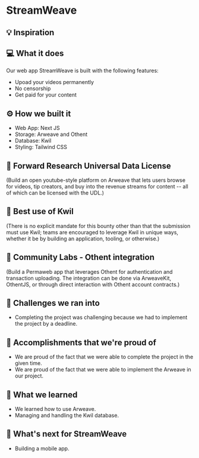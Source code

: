 # StreamWeave

## 💡 Inspiration

## 💻 What it does

Our web app StreamWeave is built with the following features:

- Upoad your videos permanently
- No censorship
- Get paid for your content

## ⚙️ How we built it

- Web App: Next JS
- Storage: Arweave and Othent
- Database: Kwil
- Styling: Tailwind CSS

## 🎥 Forward Research Universal Data License

(Build an open youtube-style platform on Arweave that lets users browse for videos, tip creators, and buy into the revenue streams for content -- all of which can be licensed with the UDL.)

## 📁 Best use of Kwil

(There is no explicit mandate for this bounty other than that the submission must use Kwil; teams are encouraged to leverage Kwil in unique ways, whether it be by building an application, tooling, or otherwise.)

## 🔐 Community Labs - Othent integration

(Build a Permaweb app that leverages Othent for authentication and transaction uploading. The integration can be done via ArweaveKit, OthentJS, or through direct interaction with Othent account contracts.)

## 🧠 Challenges we ran into

- Completing the project was challenging because we had to implement the project by a deadline.

## 🏅 Accomplishments that we're proud of

- We are proud of the fact that we were able to complete the project in the given time.
- We are proud of the fact that we were able to implement the Arweave in our project.

## 📖 What we learned

- We learned how to use Arweave.
- Managing and handling the Kwil database.

## 🚀 What's next for StreamWeave

- Building a mobile app.